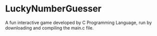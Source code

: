 # LuckyNumberGuesser
A fun interactive game developed by C Programming Language, run by downloading and compiling the main.c file.
